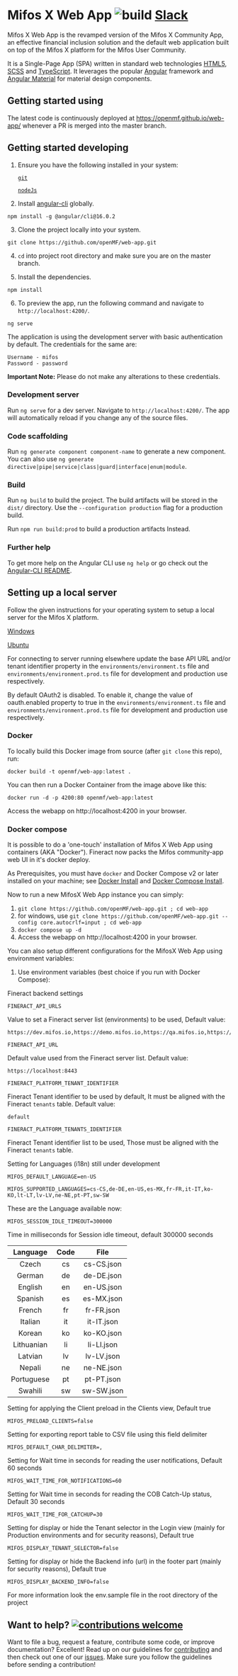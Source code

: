 # Mifos X Web App ![build](https://github.com/openMF/web-app/actions/workflows/build.yml/badge.svg) [Slack](https://app.slack.com/client/T0F5GHE8Y/CJJGJLN10) 

Mifos X Web App is the revamped version of the Mifos X Community App, an effective financial inclusion solution and the default web application built on top of the Mifos X platform for the Mifos User Community.

It is a Single-Page App (SPA) written in standard web technologies [HTML5](http://whatwg.org/html), [SCSS](http://sass-lang.com) and [TypeScript](http://www.typescriptlang.org). It leverages the popular [Angular](https://angular.io/) framework and [Angular Material](https://material.angular.io/) for material design components.

## Getting started using

The latest code is continuously deployed at https://openmf.github.io/web-app/ whenever a PR is merged into the master branch.

## Getting started developing

1. Ensure you have the following installed in your system:

   [`git`](https://git-scm.com/downloads)

   [`nodeJs`](https://nodejs.org/en/download/)

3. Install [angular-cli](https://github.com/angular/angular-cli) globally.

```
npm install -g @angular/cli@16.0.2
```

3. Clone the project locally into your system.

```
git clone https://github.com/openMF/web-app.git
```

4. `cd` into project root directory and make sure you are on the master branch.

5. Install the dependencies.

```
npm install
```

6. To preview the app, run the following command and navigate to `http://localhost:4200/`.

```
ng serve
```

The application is using the development server with basic authentication by default. The credentials for the same are:

    Username - mifos
    Password - password

**Important Note:** Please do not make any alterations to these credentials.

### Development server

Run `ng serve` for a dev server. Navigate to `http://localhost:4200/`. The app will automatically reload if you change any of the source files.

### Code scaffolding

Run `ng generate component component-name` to generate a new component. You can also use
`ng generate directive|pipe|service|class|guard|interface|enum|module`.

### Build

Run `ng build` to build the project. The build artifacts will be stored in the `dist/` directory. Use the `--configuration production` flag for a production build.

Run `npm run build:prod` to build a production artifacts Instead.

### Further help

To get more help on the Angular CLI use `ng help` or go check out the
[Angular-CLI README](https://github.com/angular/angular-cli).

## Setting up a local server

Follow the given instructions for your operating system to setup a local server for the Mifos X platform.

[Windows](https://cwiki.apache.org/confluence/display/FINERACT/Fineract-platform+Installation+on+Windows)

[Ubuntu](https://cwiki.apache.org/confluence/display/FINERACT/Fineract+Installation+on+Ubuntu+Server)

For connecting to server running elsewhere update the base API URL and/or tenant identifier property in the `environments/environment.ts` file and `environments/environment.prod.ts` file for development and production use respectively.

By default OAuth2 is disabled. To enable it, change the value of oauth.enabled property to true in the `environments/environment.ts` file and `environments/environment.prod.ts` file for development and production use respectively.

### Docker

To locally build this Docker image from source (after `git clone` this repo), run:

```
docker build -t openmf/web-app:latest .
```

You can then run a Docker Container from the image above like this:

```
docker run -d -p 4200:80 openmf/web-app:latest
```

Access the webapp on http://localhost:4200 in your browser.

### Docker compose

It is possible to do a 'one-touch' installation of Mifos X Web App using containers (AKA "Docker").
Fineract now packs the Mifos community-app web UI in it's docker deploy.

As Prerequisites, you must have `docker` and Docker Compose v2 or later installed on your machine; see
[Docker Install](https://docs.docker.com/install/) and
[Docker Compose Install](https://docs.docker.com/compose/install/).

Now to run a new MifosX Web App instance you can simply:

1. `git clone https://github.com/openMF/web-app.git ; cd web-app`
1. for windows, use `git clone https://github.com/openMF/web-app.git --config core.autocrlf=input ; cd web-app`
1. `docker compose up -d`
1. Access the webapp on http://localhost:4200 in your browser.

You can also setup different configurations for the MifosX Web App using environment variables:

1. Use environment variables (best choice if you run with Docker Compose):

Fineract backend settings

```
FINERACT_API_URLS
```

Value to set a Fineract server list (environments) to be used, Default value:

```
https://dev.mifos.io,https://demo.mifos.io,https://qa.mifos.io,https://staging.mifos.io,https://mobile.mifos.io,https://demo.fineract.dev,https://localhost:8443
```

```
FINERACT_API_URL
```

Default value used from the Fineract server list. Default value:

```
https://localhost:8443
```

```
FINERACT_PLATFORM_TENANT_IDENTIFIER
```

Fineract Tenant identifier to be used by default, It must be aligned with the Fineract `tenants` table. Default value:

```
default
```

```
FINERACT_PLATFORM_TENANTS_IDENTIFIER
```

Fineract Tenant identifier list to be used, Those must be aligned with the Fineract `tenants` table.

Setting for Languages (i18n) still under development

```
MIFOS_DEFAULT_LANGUAGE=en-US
```

```
MIFOS_SUPPORTED_LANGUAGES=cs-CS,de-DE,en-US,es-MX,fr-FR,it-IT,ko-KO,lt-LT,lv-LV,ne-NE,pt-PT,sw-SW
```

These are the Language available now:

```
MIFOS_SESSION_IDLE_TIMEOUT=300000
```

Time in milliseconds for Session idle timeout, default 300000 seconds

|  Language  | Code |    File    |
| :--------: | :--: | :--------: |
|   Czech    |  cs  | cs-CS.json |
|   German   |  de  | de-DE.json |
|  English   |  en  | en-US.json |
|  Spanish   |  es  | es-MX.json |
|   French   |  fr  | fr-FR.json |
|  Italian   |  it  | it-IT.json |
|   Korean   |  ko  | ko-KO.json |
| Lithuanian |  li  | li-LI.json |
|  Latvian   |  lv  | lv-LV.json |
|   Nepali   |  ne  | ne-NE.json |
| Portuguese |  pt  | pt-PT.json |
|  Swahili   |  sw  | sw-SW.json |

Setting for applying the Client preload in the Clients view, Default true

```
MIFOS_PRELOAD_CLIENTS=false
```

Setting for exporting report table to CSV file using this field delimiter

```
MIFOS_DEFAULT_CHAR_DELIMITER=,
```

Setting for Wait time in seconds for reading the user notifications, Default 60 seconds

```
MIFOS_WAIT_TIME_FOR_NOTIFICATIONS=60
```

Setting for Wait time in seconds for reading the COB Catch-Up status, Default 30 seconds

```
MIFOS_WAIT_TIME_FOR_CATCHUP=30
```

Setting for display or hide the Tenant selector in the Login view (mainly for Production environments and for security reasons), Default true

```
MIFOS_DISPLAY_TENANT_SELECTOR=false
```

Setting for display or hide the Backend info (url) in the footer part (mainly for security reasons), Default true

```
MIFOS_DISPLAY_BACKEND_INFO=false
```

For more information look the env.sample file in the root directory of the project

## Want to help? [![contributions welcome](https://img.shields.io/badge/contributions-welcome-brightgreen.svg?style=flat)](https://github.com/openMF/web-app/issues)

Want to file a bug, request a feature, contribute some code, or improve documentation? Excellent! Read up on our guidelines for [contributing](.github/CONTRIBUTING.md) and then check out one of our [issues](https://github.com/openMF/web-app/issues). Make sure you follow the guidelines before sending a contribution!
